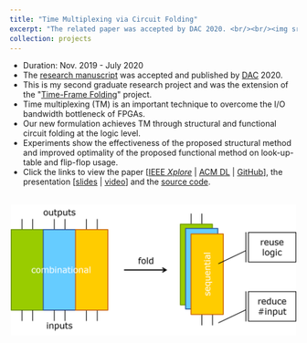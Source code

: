 ```yaml
---
title: "Time Multiplexing via Circuit Folding"
excerpt: "The related paper was accepted by DAC 2020. <br/><br/><img src='/images/tm.png' width='500'>"
collection: projects
---
```


* Duration: Nov. 2019 - July 2020
* The [research manuscript](https://po-chun-chien.github.io/publication/2020-07-timeMux) was accepted and published by [DAC](https://www.dac.com/) 2020.
* This is my second graduate research project and was the extension of the "[Time-Frame Folding](https://po-chun-chien.github.io/projects/3.tff)" project.
* Time multiplexing (TM) is an important technique to overcome the I/O bandwidth bottleneck of FPGAs.
* Our new formulation achieves TM through structural and functional circuit folding at the logic level.
* Experiments show the effectiveness of the proposed structural method and improved optimality of the proposed functional method on look-up-table and flip-flop usage.
* Click the links to view the paper [[IEEE *Xplore*](https://ieeexplore.ieee.org/document/9218552) &#124; [ACM DL](https://dl.acm.org/doi/10.5555/3437539.3437575) &#124; [GitHub](http://po-chun-chien.github.io/files/papers/dac20_tm.pdf)], the presentation [[slides](http://po-chun-chien.github.io/files/slides/dac20_tm_slides.pdf) &#124; [video](https://drive.google.com/file/d/10DEV1OVY9kAqCohN_r78ly3z4wCUE18V/view?usp=sharing)] and the [source code](https://github.com/NTU-ALComLab/ext-folding).

<br/>
<center><img src='/images/tm.png' width='500'></center>